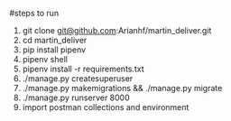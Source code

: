 #steps to run
1. git clone git@github.com:Arianhf/martin_deliver.git
2. cd martin_deliver
3. pip install pipenv
4. pipenv shell 
5. pipenv install -r requirements.txt
6. ./manage.py createsuperuser
7. ./manage.py makemigrations && ./manage.py migrate
8. ./manage.py runserver 8000
9. import postman collections and environment
